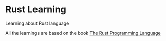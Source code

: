# Rust Learning
Learning about Rust language

All the learnings are based on the book [The Rust Programming Language](https://doc.rust-lang.org/book/)